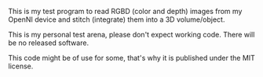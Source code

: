 This is my test program to read RGBD (color and depth) images from my OpenNI device and stitch (integrate) them into a 3D volume/object.

This is my personal test arena, please don't expect working code. There will be no released software.

This code might be of use for some, that's why it is published under the MIT license.
